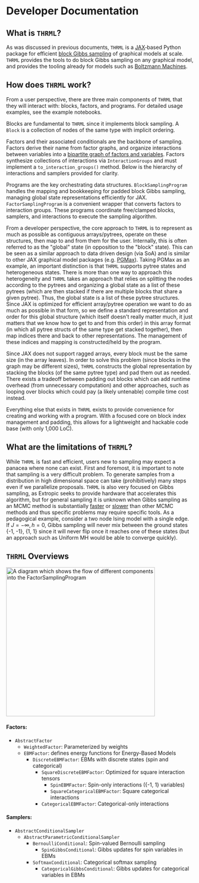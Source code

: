 # Developer Documentation

## What is `THRML`?

As was discussed in previous documents, `THRML` is a [JAX](https://docs.jax.dev/en/latest/)‑based Python package for efficient [block Gibbs sampling](https://proceedings.mlr.press/v15/gonzalez11a/gonzalez11a.pdf) of graphical models at scale. `THRML` provides the tools to do block Gibbs sampling on any graphical model, and provides the tooling already for models such as [Boltzmann Machines](https://www.cs.toronto.edu/~fritz/absps/cogscibm.pdf). 


## How does `THRML` work?

From a user perspective, there are three main components of `THRML` that they will interact with: blocks, factors, and programs. For detailed usage examples, see the example notebooks.

Blocks are fundamental to `THRML` since it implements block sampling. A `Block` is a collection of nodes of the same type with implicit ordering.

Factors and their associated conditionals are the backbone of sampling. Factors derive their name from factor graphs, and organize interactions between variables into a [bipartite graph of factors and variables](https://ocw.mit.edu/courses/6-438-algorithms-for-inference-fall-2014/3e3e9934d12e3537b4e9b46b53cd5bf1_MIT6_438F14_Lec4.pdf). Factors synthesize collections of interactions via `InteractionGroups` and must implement a `to_interaction_groups()` method. Below is the hierarchy of interactions and samplers provided for clarity.


Programs are the key orchestrating data structures. `BlockSamplingProgram` handles the mapping and bookkeeping for padded block Gibbs sampling, managing global state representations efficiently for JAX. `FactorSamplingProgram` is a convenient wrapper that converts factors to interaction groups. These programs coordinate free/clamped blocks, samplers, and interactions to execute the sampling algorithm.


From a developer perspective, the core approach to `THRML` is to represent as much as possible as contiguous arrays/pytrees, operate on these structures, then map to and from them for the user. Internally, this is often referred to as the "global" state (in opposition to the "block" state). This can be seen as a similar approach to data driven design (via SoA) and is similar to other JAX graphical model packages (e.g. [PGMax](https://github.com/google-deepmind/PGMax)). Taking PGMax as an example, an important distinction is that `THRML` supports pytree states and heterogeneous states. There is more than one way to approach this heterogeneity and `THRML` takes an approach that relies on splitting the nodes according to the pytrees and organizing a global state as a list of these pytrees (which are then stacked if there are multiple blocks that share a given pytree). Thus, the global state is a list of these pytree structures. Since JAX is optimized for efficient array/pytree operation we want to do as much as possible in that form, so we define a standard representation and order for this global structure (which itself doesn't really matter much, it just matters that we know how to get to and from this order) in this array format (in which all pytree structs of the same type get stacked together), then map indices there and back to other representations. The management of these indices and mapping is constructed/held by the program. 


Since JAX does not support ragged arrays, every block must be the same size (in the array leaves). In order to solve this problem (since blocks in the graph may be different sizes), `THRML` constructs the global representation by stacking the blocks (of the same pytree type) and pad them out as needed. There exists a tradeoff between padding out blocks which can add runtime overhead (from unnecessary computation) and other approaches, such as looping over blocks which could pay (a likely untenable) compile time cost instead.

Everything else that exists in `THRML` exists to provide convenience for creating and working with a program. With a focused core on block index management and padding, this allows for a lightweight and hackable code base (with only 1,000 LoC).


## What are the limitations of `THRML`?

While `THRML` is fast and efficient, users new to sampling may expect a panacea where none can exist. First and foremost, it is important to note that sampling is a very difficult problem. To generate samples from a distribution in high dimensional space can take (prohibitively) many steps even if we parallelize proposals. `THRML` is also very focused on Gibbs sampling, as Extropic seeks to provide hardware that accelerates this algorithm, but for general sampling it is unknown when Gibbs sampling as an MCMC method is substantially [faster](https://arxiv.org/abs/2007.08200) or [slower](https://arxiv.org/abs/1605.00139) than other MCMC methods and thus specific problems may require specific tools. As a pedagogical example, consider a two node Ising model with a single edge. If $J=-\infty, h=0$, Gibbs sampling will never mix between the ground states {-1, -1}, {1, 1} since it will never flip once it reaches one of these states (but an approach such as Uniform MH would be able to converge quickly).



## `THRML` Overviews

<img src="../flow.png" alt="A diagram which shows the flow of different components into the FactorSamplingProgram" width="400"/>

#### Factors:

- `AbstractFactor`
    - `WeightedFactor`: Parameterized by weights
    - `EBMFactor`: defines energy functions for Energy-Based Models
        - `DiscreteEBMFactor`: EBMs with discrete states (spin and categorical)
            - `SquareDiscreteEBMFactor`: Optimized for square interaction tensors
                - `SpinEBMFactor`: Spin-only interactions ({-1, 1} variables)
                - `SquareCategoricalEBMFactor`: Square categorical interactions
            - `CategoricalEBMFactor`: Categorical-only interactions  

#### Samplers:

- `AbstractConditionalSampler`
    - `AbstractParametricConditionalSampler`
        - `BernoulliConditional`: Spin-valued Bernoulli sampling
            - `SpinGibbsConditional`: Gibbs updates for spin variables in EBMs
        - `SoftmaxConditional`: Categorical softmax sampling  
            - `CategoricalGibbsConditional`: Gibbs updates for categorical variables in EBMs
